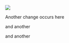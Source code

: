 <img src = "https://drive.google.com/file/d/1I-Q3QZUW2aAnQdoAcDybccRrTJQA_Jg9/view?usp=sharing"/>


Another change occurs here

and another

and another
